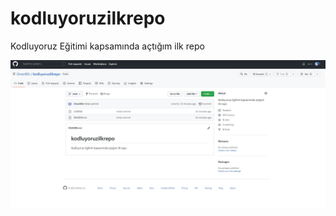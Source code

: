 # kodluyoruzilkrepo
Kodluyoruz Eğitimi kapsamında açtığım ilk repo

![İlk repo ekran görüntüsü](ekran.jpg)